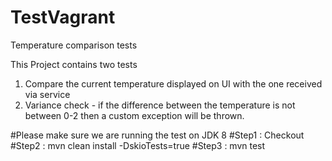 # TestVagrant
Temperature comparison tests

This Project contains two tests
1. Compare the current temperature displayed on UI with the one received via service
2. Variance check - if the difference between the temperature is not between 0-2 then a custom exception will be thrown.

#Please make sure we are running the test on JDK 8
#Step1 : Checkout
#Step2 : mvn clean install -DskioTests=true
#Step3 : mvn test
